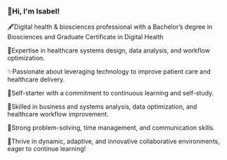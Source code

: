 ### 💫Hi, I'm Isabel!
🖋Digital health & biosciences professional with a Bachelor’s degree in Biosciences and Graduate Certificate in Digital Health

🧪Expertise in healthcare systems design, data analysis, and workflow optimization.

✨Passionate about leveraging technology to improve patient care and healthcare delivery.

💞Self-starter with a commitment to continuous learning and self-study.

🌷Skilled in business and systems analysis, data optimization, and healthcare workflow improvement.

💭Strong problem-solving, time management, and communication skills.

🧃Thrive in dynamic, adaptive, and innovative collaborative environments, eager to continue learning!

<!---
isabelrdz00/isabelrdz00 is a ✨ special ✨ repository because its `README.md` (this file) appears on your GitHub profile.
You can click the Preview link to take a look at your changes.
--->
